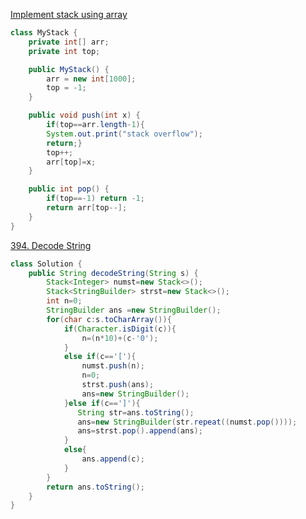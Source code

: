 [Implement stack using array](https://www.geeksforgeeks.org/problems/implement-stack-using-array/1?utm_source=youtube&utm_medium=collab_striver_ytdescription&utm_campaign=implement-stack-using-array)

```java
class MyStack {
    private int[] arr;
    private int top;

    public MyStack() {
        arr = new int[1000];
        top = -1;
    }

    public void push(int x) {
        if(top==arr.length-1){
        System.out.print("stack overflow");
        return;}
        top++;
        arr[top]=x;
    }

    public int pop() {
        if(top==-1) return -1;
        return arr[top--];
    }
}
```


[394. Decode String](https://leetcode.com/problems/decode-string/)

```java
class Solution {
    public String decodeString(String s) {
        Stack<Integer> numst=new Stack<>();
        Stack<StringBuilder> strst=new Stack<>();
        int n=0;
        StringBuilder ans =new StringBuilder();
        for(char c:s.toCharArray()){
            if(Character.isDigit(c)){
                n=(n*10)+(c-'0');
            }
            else if(c=='['){
                numst.push(n);
                n=0;
                strst.push(ans);
                ans=new StringBuilder();
            }else if(c==']'){
               String str=ans.toString();
               ans=new StringBuilder(str.repeat((numst.pop())));
               ans=strst.pop().append(ans);
            }
            else{
                ans.append(c);
            }
        }
        return ans.toString();
    }
}
```



